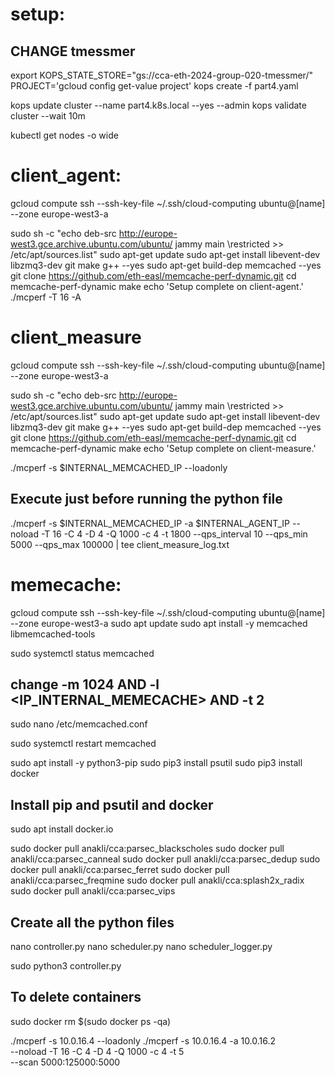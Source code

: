 # setup:

## CHANGE tmessmer
export KOPS_STATE_STORE="gs://cca-eth-2024-group-020-tmessmer/" 
PROJECT='gcloud config get-value project'
kops create -f part4.yaml

kops update cluster --name part4.k8s.local --yes --admin
kops validate cluster --wait 10m

kubectl get nodes -o wide

# client_agent:
gcloud compute ssh --ssh-key-file ~/.ssh/cloud-computing ubuntu@[name] --zone europe-west3-a

sudo sh -c "echo deb-src http://europe-west3.gce.archive.ubuntu.com/ubuntu/ jammy main \restricted >> /etc/apt/sources.list" 
sudo apt-get update 
sudo apt-get install libevent-dev libzmq3-dev git make g++ --yes 
sudo apt-get build-dep memcached --yes 
git clone https://github.com/eth-easl/memcache-perf-dynamic.git 
cd memcache-perf-dynamic 
make 
echo 'Setup complete on client-agent.' 
./mcperf -T 16 -A 

# client_measure
gcloud compute ssh --ssh-key-file ~/.ssh/cloud-computing ubuntu@[name] --zone europe-west3-a

sudo sh -c "echo deb-src http://europe-west3.gce.archive.ubuntu.com/ubuntu/ jammy main \restricted >> /etc/apt/sources.list" 
sudo apt-get update 
sudo apt-get install libevent-dev libzmq3-dev git make g++ --yes 
sudo apt-get build-dep memcached --yes 
git clone https://github.com/eth-easl/memcache-perf-dynamic.git 
cd memcache-perf-dynamic 
make 
echo 'Setup complete on client-measure.' 

./mcperf -s $INTERNAL_MEMCACHED_IP --loadonly
## Execute just before running the python file
./mcperf -s $INTERNAL_MEMCACHED_IP -a $INTERNAL_AGENT_IP --noload -T 16 -C 4 -D 4 -Q 1000 -c 4 -t 1800 --qps_interval 10 --qps_min 5000 --qps_max 100000 | tee client_measure_log.txt

# memecache:
gcloud compute ssh --ssh-key-file ~/.ssh/cloud-computing ubuntu@[name] --zone europe-west3-a
sudo apt update
sudo apt install -y memcached libmemcached-tools

sudo systemctl status memcached

## change -m 1024 AND -l <IP_INTERNAL_MEMECACHE> AND -t 2
sudo nano /etc/memcached.conf

sudo systemctl restart memcached

sudo apt install -y python3-pip
sudo pip3 install psutil
sudo pip3 install docker

## Install pip and psutil and docker
sudo apt install docker.io

sudo docker pull anakli/cca:parsec_blackscholes
sudo docker pull anakli/cca:parsec_canneal
sudo docker pull anakli/cca:parsec_dedup
sudo docker pull anakli/cca:parsec_ferret
sudo docker pull anakli/cca:parsec_freqmine
sudo docker pull anakli/cca:splash2x_radix
sudo docker pull anakli/cca:parsec_vips

## Create all the python files
nano controller.py
nano scheduler.py
nano scheduler_logger.py

sudo python3 controller.py

## To delete containers
sudo docker rm $(sudo docker ps -qa)

./mcperf -s 10.0.16.4 --loadonly
./mcperf -s 10.0.16.4 -a 10.0.16.2 \
--noload -T 16 -C 4 -D 4 -Q 1000 -c 4 -t 5 \
--scan 5000:125000:5000
